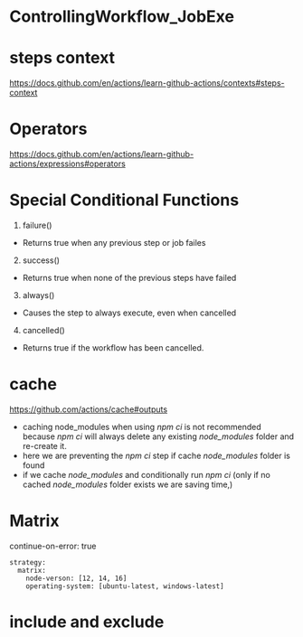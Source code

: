 # ControllingWorkflow_JobExe

# steps context
https://docs.github.com/en/actions/learn-github-actions/contexts#steps-context

# Operators
 https://docs.github.com/en/actions/learn-github-actions/expressions#operators

# Special  Conditional Functions
1. failure()
- Returns true when any previous step or job failes
2. success()
- Returns true when none of the previous steps have failed
3. always()
- Causes the step to always execute, even when cancelled
4. cancelled()
- Returns true if the workflow has been cancelled.

# cache 
https://github.com/actions/cache#outputs

- caching node_modules when using *npm ci* is not recommended because *npm ci* will always delete any existing *node_modules* folder and re-create it. 
- here we are preventing the *npm ci* step if cache *node_modules* folder is found
- if we cache *node_modules* and conditionally run *npm ci* (only if no cached *node_modules* folder exists we are saving time,) 

# Matrix


 continue-on-error: true
 
    strategy:
      matrix:
        node-verson: [12, 14, 16]
        operating-system: [ubuntu-latest, windows-latest]

# include and exclude